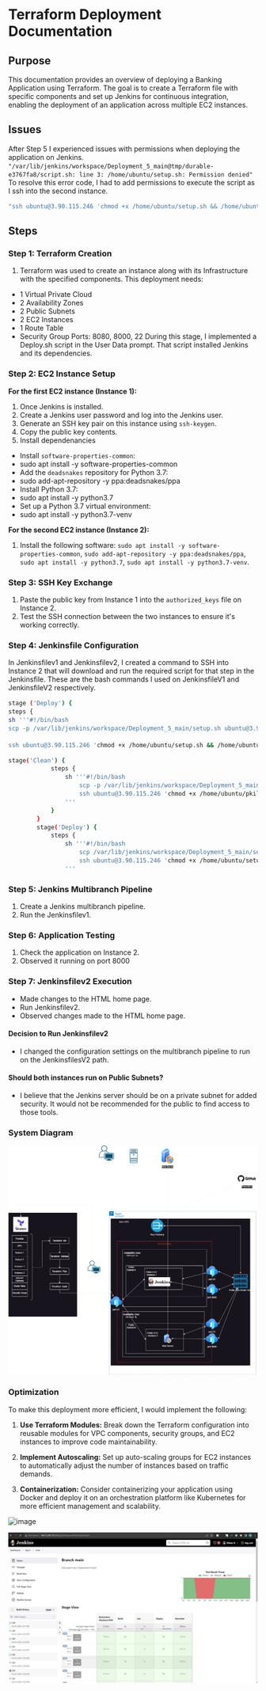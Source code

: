 # Terraform Deployment Documentation

## Purpose
This documentation provides an overview of deploying a Banking Application using Terraform. The goal is to create a Terraform file with specific components and set up Jenkins for continuous integration, enabling the deployment of an application across multiple EC2 instances.

## Issues
After Step 5 I experienced issues with permissions when deploying the application on Jenkins. 
```"/var/lib/jenkins/workspace/Deployment_5_main@tmp/durable-e3767fa8/script.sh: line 3: /home/ubuntu/setup.sh: Permission denied"``` 
To resolve this error code, I had to add permissions to execute the script as I ssh into the second instance. 
```bash 
"ssh ubuntu@3.90.115.246 'chmod +x /home/ubuntu/setup.sh && /home/ubuntu/setup.sh'"
```
## Steps

### Step 1: Terraform Creation
1. Terraform was used to create an instance along with its Infrastructure with the specified components.
This deployment needs:
- 1 Virtual Private Cloud
- 2 Availability Zones
- 2 Public Subnets
- 2 EC2 Instances
- 1 Route Table
- Security Group Ports: 8080, 8000, 22
  During this stage, I implemented a Deploy.sh script in the User Data prompt. That script installed Jenkins and its dependencies.
   
### Step 2: EC2 Instance Setup
**For the first EC2 instance (Instance 1):**
1. Once Jenkins is installed.
2. Create a Jenkins user password and log into the Jenkins user.
3. Generate an SSH key pair on this instance using `ssh-keygen`.
4. Copy the public key contents.
5. Install dependenancies
- Install `software-properties-common`:
- sudo apt install -y software-properties-common
- Add the `deadsnakes` repository for Python 3.7:
- sudo add-apt-repository -y ppa:deadsnakes/ppa
- Install Python 3.7:
- sudo apt install -y python3.7
- Set up a Python 3.7 virtual environment:
- sudo apt install -y python3.7-venv

**For the second EC2 instance (Instance 2):**
1. Install the following software: `sudo apt install -y software-properties-common`, `sudo add-apt-repository -y ppa:deadsnakes/ppa`, `sudo apt install -y python3.7`, `sudo apt install -y python3.7-venv`.

### Step 3: SSH Key Exchange
1. Paste the public key from Instance 1 into the `authorized_keys` file on Instance 2.
2. Test the SSH connection between the two instances to ensure it's working correctly.

### Step 4: Jenkinsfile Configuration
In Jenkinsfilev1 and Jenkinsfilev2, I created a command to SSH into Instance 2 that will download and run the required script for that step in the Jenkinsfile. These are the bash commands I used on JenkinsfileV1 and JenkinsfileV2 respectively.
```bash
stage ('Deploy') {
steps {
sh '''#!/bin/bash
scp -p /var/lib/jenkins/workspace/Deployment_5_main/setup.sh ubuntu@3.90.115.246:/home/ubuntu/

ssh ubuntu@3.90.115.246 'chmod +x /home/ubuntu/setup.sh && /home/ubuntu/setup.sh'

```
```bash
stage('Clean') {
            steps {
                sh '''#!/bin/bash
                    scp -p /var/lib/jenkins/workspace/Deployment_5_main/pkill.sh ubuntu@3.90.115.246:/home/ubuntu/
                    ssh ubuntu@3.90.115.246 'chmod +x /home/ubuntu/pkill.sh && /home/ubuntu/pkill.sh'
                '''
            }
        }
        stage('Deploy') {
            steps {
                sh '''#!/bin/bash
                    scp /var/lib/jenkins/workspace/Deployment_5_main/setup2.sh ubuntu@3.90.115.246:/home/ubuntu
                    ssh ubuntu@3.90.115.246 'chmod +x /home/ubuntu/setup2.sh && /home/ubuntu/setup2.sh'
                '''
```
### Step 5: Jenkins Multibranch Pipeline
1. Create a Jenkins multibranch pipeline.
2. Run the Jenkinsfilev1.

### Step 6: Application Testing
1. Check the application on Instance 2.
2. Observed it running on port 8000

### Step 7: Jenkinsfilev2 Execution
- Made changes to the HTML home page.
- Run Jenkinsfilev2.
- Observed changes made to the HTML home page.

#### Decision to Run Jenkinsfilev2
- I changed the configuration settings on the multibranch pipeline to run on the JenkinsfilesV2 path.

#### Should both instances run on Public Subnets?
- I believe that the Jenkins server should be on a private subnet for added security. It would not be recommended for the public to find access to those tools.

### System Diagram
![image](Deployment5/Deployment5.png)

### Optimization
To make this deployment more efficient, I would implement the following:

1. **Use Terraform Modules:** Break down the Terraform configuration into reusable modules for VPC components, security groups, and EC2 instances to improve code maintainability.

2. **Implement Autoscaling:** Set up auto-scaling groups for EC2 instances to automatically adjust the number of instances based on traffic demands.

3. **Containerization:** Consider containerizing your application using Docker and deploy it on an orchestration platform like Kubernetes for more efficient management and scalability.

![image]([Deployment5/BankingApplication.png](https://github.com/ethanarteta/C4Deployment5/blob/30a91f014a63ed86c395450400f1d1e53bd79f8b/Deployment5/Banking%20Application.png)https://github.com/ethanarteta/C4Deployment5/blob/30a91f014a63ed86c395450400f1d1e53bd79f8b/Deployment5/Banking%20Application.png)


![image](Deployment5/Jenkins.png)
